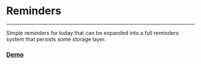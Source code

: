 # Reminders

----

Simple reminders for today that can be expanded into a full reminders system that persists some storage layer.

### [Demo](http://shecodesthese.com/projects/reminders/)

